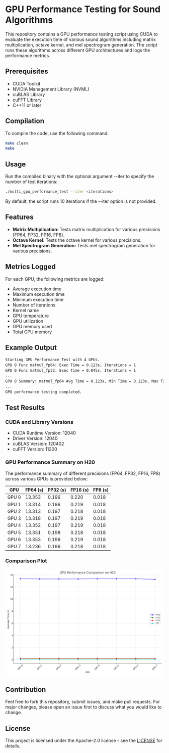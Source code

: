 # GPU Performance Testing for Sound Algorithms

This repository contains a GPU performance testing script using CUDA to evaluate the execution time of various sound algorithms including matrix multiplication, octave kernel, and mel spectrogram generation. The script runs these algorithms across different GPU architectures and logs the performance metrics.

## Prerequisites

- CUDA Toolkit
- NVIDIA Management Library (NVML)
- cuBLAS Library
- cuFFT Library
- C++11 or later

## Compilation

To compile the code, use the following command:

```bash
make clean
make
```

## Usage

Run the compiled binary with the optional argument --iter to specify the number of test iterations:

```bash
./multi_gpu_performance_test --iter <iterations>
```

By default, the script runs 10 iterations if the --iter option is not provided.

## Features
- **Matrix Multiplication:** Tests matrix multiplication for various precisions (FP64, FP32, FP16, FP8).
- **Octave Kernel:** Tests the octave kernel for various precisions.
- **Mel Spectrogram Generation:** Tests mel spectrogram generation for various precisions.

## Metrics Logged
For each GPU, the following metrics are logged:

- Average execution time
- Maximum execution time
- Minimum execution time
- Number of iterations
- Kernel name
- GPU temperature
- GPU utilization
- GPU memory used
- Total GPU memory

## Example Output

```bash
Starting GPU Performance Test with 4 GPUs.
GPU 0 Func matmul_fp64: Exec Time = 0.123s, Iterations = 1
GPU 0 Func matmul_fp32: Exec Time = 0.045s, Iterations = 1
...
GPU 0 Summary: matmul_fp64 Avg Time = 0.123s, Min Time = 0.123s, Max Time = 0.123s, Iterations = 1, Temperature = 60C, GPU Utilization = 80%, Memory Used = 500 MB, Total Memory = 8000 MB
...
GPU performance testing completed.
```

## Test Results
### CUDA and Library Versions
- CUDA Runtime Version: 12040
- Driver Version: 12040
- cuBLAS Version: 120402
- cuFFT Version: 11200
### GPU Performance Summary on H20
The performance summary of different precisions (FP64, FP32, FP16, FP8) across various GPUs is provided below:

| GPU    | FP64 (s) | FP32 (s) | FP16 (s) | FP8 (s) |
|--------|----------|----------|----------|---------|
| GPU 0  | 13.353   | 0.196    | 0.220    | 0.018   |
| GPU 1  | 13.314   | 0.196    | 0.219    | 0.018   |
| GPU 2  | 13.313   | 0.197    | 0.218    | 0.018   |
| GPU 3  | 13.318   | 0.197    | 0.219    | 0.018   |
| GPU 4  | 13.352   | 0.197    | 0.219    | 0.018   |
| GPU 5  | 13.351   | 0.198    | 0.218    | 0.018   |
| GPU 6  | 13.353   | 0.196    | 0.219    | 0.018   |
| GPU 7  | 13.236   | 0.196    | 0.218    | 0.018   |

### Comparison Plot
<img src="assets/gpu_performance_comparison_updated.png" alt="GPU Performance Comparison" width="800">

## Contribution
Feel free to fork this repository, submit issues, and make pull requests. For major changes, please open an issue first to discuss what you would like to change.


## License
This project is licensed under the Apache-2.0 license - see the [LICENSE](LICENSE) for details.